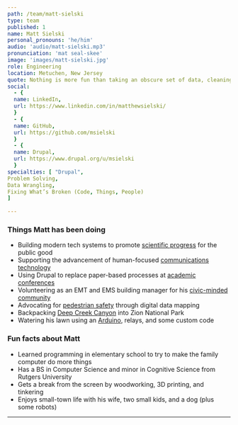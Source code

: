 ```yaml
---
path: /team/matt-sielski
type: team
published: 1
name: Matt Sielski
personal_pronouns: 'he/him'
audio: 'audio/matt-sielski.mp3'
pronunciation: 'mat seal-skee'
image: 'images/matt-sielski.jpg'
role: Engineering
location: Metuchen, New Jersey
quote: Nothing is more fun than taking an obscure set of data, cleaning it up, and making it useful in ways no one saw before.
social: 
  - {
  name: LinkedIn,
  url: https://www.linkedin.com/in/matthewsielski/
  }
  - {
  name: GitHub,
  url: https://github.com/msielski
  }
  - {
  name: Drupal,
  url: https://www.drupal.org/u/msielski
  }
specialties: [ "Drupal",
Problem Solving,
Data Wrangling,
Fixing What’s Broken (Code, Things, People)
]
  
---
```


### Things Matt has been doing
* Building modern tech systems to promote [scientific progress](https://www.nsf.gov/) for the public good
* Supporting the advancement of human-focused [communications technology](https://www.comsoc.org/about)
* Using Drupal to replace paper-based processes at [academic conferences](https://www.comsoc.org/conferences-events/portfolio-conferences-events)
* Volunteering as an EMT and EMS building manager for his [civic-minded community](http://www.metuchennj.org/metnj/)
* Advocating for [pedestrian safety](https://www.nj.com/middlesex/2014/07/map_of_metuchen_pedestrian_accidents.html) through digital data mapping
* Backpacking [Deep Creek Canyon](https://drive.google.com/file/d/1uX_IJXF9RlCYcL89j5E_UsKhZA6XoXu1/view) into Zion National Park
* Watering his lawn using an [Arduino](https://www.arduino.cc/), relays, and some custom code

### Fun facts about Matt
* Learned programming in elementary school to try to make the family computer do more things
* Has a BS in Computer Science and minor in Cognitive Science from Rutgers University
* Gets a break from the screen by woodworking, 3D printing, and tinkering
* Enjoys small-town life with his wife, two small kids, and a dog (plus some robots)

-----------------------------------
